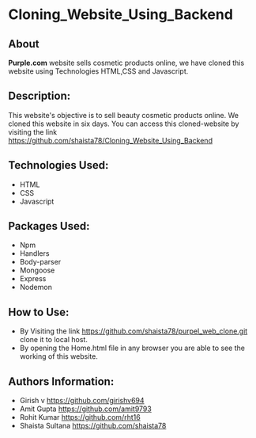 # Cloning_Website_Using_Backend


## About
**Purple.com** website sells cosmetic products online, we have cloned this website using Technologies HTML,CSS and Javascript.

## Description:
This website's objective is to sell beauty cosmetic products online. We cloned this website in six days. You can access this cloned-website by visiting the link https://github.com/shaista78/Cloning_Website_Using_Backend


## Technologies Used:
- HTML
- CSS
- Javascript

## Packages Used:
- Npm
- Handlers
- Body-parser
- Mongoose
- Express
- Nodemon 



## How to Use:
- By Visiting the link https://github.com/shaista78/purpel_web_clone.git clone it to local host.
- By opening the Home.html file in any browser you are able to see the working of this website.


## Authors Information:
- Girish v https://github.com/girishv694
- Amit Gupta  https://github.com/amit9793
- Rohit Kumar  https://github.com/rht16
- Shaista Sultana  https://github.com/shaista78



 


